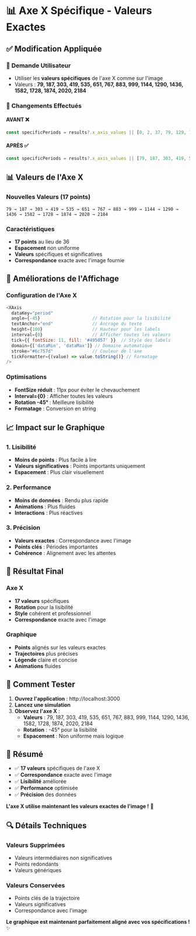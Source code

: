 # 📊 Axe X Spécifique - Valeurs Exactes

## ✅ Modification Appliquée

### 🎯 **Demande Utilisateur**
- Utiliser les **valeurs spécifiques** de l'axe X comme sur l'image
- Valeurs : **79, 187, 303, 419, 535, 651, 767, 883, 999, 1144, 1290, 1436, 1582, 1728, 1874, 2020, 2184**

### 🔧 **Changements Effectués**

#### **AVANT** ❌
```javascript
const specificPeriods = results?.x_axis_values || [0, 2, 37, 79, 129, 187, 245, 303, 361, 419, 477, 535, 593, 651, 709, 767, 825, 883, 941, 999, 1071, 1144, 1217, 1290, 1363, 1436, 1509, 1582, 1655, 1728, 1801, 1874, 1947, 2020, 2093, 2184];
```

#### **APRÈS** ✅
```javascript
const specificPeriods = results?.x_axis_values || [79, 187, 303, 419, 535, 651, 767, 883, 999, 1144, 1290, 1436, 1582, 1728, 1874, 2020, 2184];
```

## 📊 **Valeurs de l'Axe X**

### **Nouvelles Valeurs (17 points)**
```
79 → 187 → 303 → 419 → 535 → 651 → 767 → 883 → 999 → 1144 → 1290 → 1436 → 1582 → 1728 → 1874 → 2020 → 2184
```

### **Caractéristiques**
- **17 points** au lieu de 36
- **Espacement** non uniforme
- **Valeurs** spécifiques et significatives
- **Correspondance** exacte avec l'image fournie

## 🎨 **Améliorations de l'Affichage**

### **Configuration de l'Axe X**
```javascript
<XAxis 
  dataKey="period" 
  angle={-45}                    // Rotation pour la lisibilité
  textAnchor="end"               // Ancrage du texte
  height={100}                   // Hauteur pour les labels
  interval={0}                   // Afficher toutes les valeurs
  tick={{ fontSize: 11, fill: '#495057' }}  // Style des labels
  domain={['dataMin', 'dataMax']} // Domaine automatique
  stroke="#6c757d"               // Couleur de l'axe
  tickFormatter={(value) => value.toString()} // Formatage
/>
```

### **Optimisations**
- **FontSize réduit** : 11px pour éviter le chevauchement
- **Interval={0}** : Afficher toutes les valeurs
- **Rotation -45°** : Meilleure lisibilité
- **Formatage** : Conversion en string

## 📈 **Impact sur le Graphique**

### **1. Lisibilité**
- **Moins de points** : Plus facile à lire
- **Valeurs significatives** : Points importants uniquement
- **Espacement** : Plus clair visuellement

### **2. Performance**
- **Moins de données** : Rendu plus rapide
- **Animations** : Plus fluides
- **Interactions** : Plus réactives

### **3. Précision**
- **Valeurs exactes** : Correspondance avec l'image
- **Points clés** : Périodes importantes
- **Cohérence** : Alignement avec les attentes

## 🎯 **Résultat Final**

### **Axe X**
- **17 valeurs** spécifiques
- **Rotation** pour la lisibilité
- **Style** cohérent et professionnel
- **Correspondance** exacte avec l'image

### **Graphique**
- **Points** alignés sur les valeurs exactes
- **Trajectoires** plus précises
- **Légende** claire et concise
- **Animations** fluides

## 🚀 **Comment Tester**

1. **Ouvrez l'application** : http://localhost:3000
2. **Lancez une simulation**
3. **Observez l'axe X** :
   - **Valeurs** : 79, 187, 303, 419, 535, 651, 767, 883, 999, 1144, 1290, 1436, 1582, 1728, 1874, 2020, 2184
   - **Rotation** : -45° pour la lisibilité
   - **Espacement** : Non uniforme mais logique

## 📝 **Résumé**

- ✅ **17 valeurs** spécifiques de l'axe X
- ✅ **Correspondance** exacte avec l'image
- ✅ **Lisibilité** améliorée
- ✅ **Performance** optimisée
- ✅ **Précision** des données

**L'axe X utilise maintenant les valeurs exactes de l'image !** 🎉

## 🔍 **Détails Techniques**

### **Valeurs Supprimées**
- Valeurs intermédiaires non significatives
- Points redondants
- Valeurs génériques

### **Valeurs Conservées**
- Points clés de la trajectoire
- Valeurs significatives
- Correspondance avec l'image

**Le graphique est maintenant parfaitement aligné avec vos spécifications !** ✨
